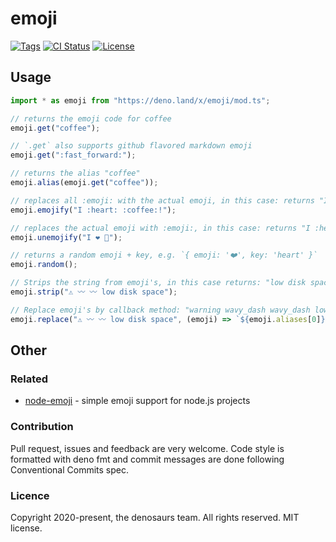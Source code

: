 # emoji

[![Tags](https://img.shields.io/github/release/denosaurs/emoji)](https://github.com/denosaurs/emoji/releases)
[![CI Status](https://img.shields.io/github/workflow/status/denosaurs/emoji/check)](https://github.com/denosaurs/emoji/actions)
[![License](https://img.shields.io/github/license/denosaurs/emoji)](https://github.com/denosaurs/emoji/blob/master/LICENSE)

## Usage

```typescript
import * as emoji from "https://deno.land/x/emoji/mod.ts";

// returns the emoji code for coffee
emoji.get("coffee");

// `.get` also supports github flavored markdown emoji
emoji.get(":fast_forward:");

// returns the alias "coffee"
emoji.alias(emoji.get("coffee"));

// replaces all :emoji: with the actual emoji, in this case: returns "I ❤️ ☕️!"
emoji.emojify("I :heart: :coffee:!");

// replaces the actual emoji with :emoji:, in this case: returns "I :heart: :pizza:"
emoji.unemojify("I ❤️ 🍕");

// returns a random emoji + key, e.g. `{ emoji: '❤️', key: 'heart' }`
emoji.random();

// Strips the string from emoji's, in this case returns: "low disk space".
emoji.strip("⚠️ 〰️ 〰️ low disk space");

// Replace emoji's by callback method: "warning wavy_dash wavy_dash low disk space"
emoji.replace("⚠️ 〰️ 〰️ low disk space", (emoji) => `${emoji.aliases[0]}`);
```

## Other

### Related

- [node-emoji](https://github.com/omnidan/node-emoji) - simple emoji support for node.js projects

### Contribution

Pull request, issues and feedback are very welcome. Code style is formatted with deno fmt and commit messages are done following Conventional Commits spec.

### Licence

Copyright 2020-present, the denosaurs team. All rights reserved. MIT license.
